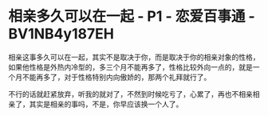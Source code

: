 # 相亲多久可以在一起 - P1 - 恋爱百事通 - BV1NB4y187EH

相亲这事多久可以在一起，其实不是取决于你，而是取决于你的相亲对象的性格，如果他性格是外热内冷型的，多三个月不能再多了，性格比较外向一点的，就是一个月不能再多了，对于性格特别内向傲娇的，那两个礼拜就行了。

不行的话就赶紧放弃，听我的就对了，不然到时候吃亏了，心累了，再也不相亲相亲了，其实是相亲的事吗，不是，你早应该换一个人了。

